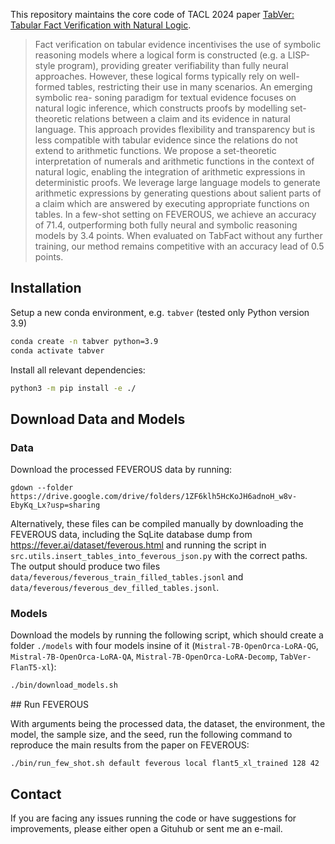 This repository maintains the core code of TACL 2024 paper [TabVer: Tabular Fact Verification with Natural Logic](XXXX).

> Fact verification on tabular evidence incentivises the use of symbolic reasoning models
where a logical form is constructed (e.g. a LISP-style program), providing greater verifiability than fully neural approaches. However, these logical forms typically rely on well-formed tables, restricting their use in many scenarios. An emerging symbolic rea-
soning paradigm for textual evidence focuses on natural logic inference, which constructs
proofs by modelling set-theoretic relations between a claim and its evidence in natural language. This approach provides flexibility and transparency but is less compatible with tabular evidence since the relations do not extend to arithmetic functions. We propose a set-theoretic interpretation of numerals and arithmetic functions in the context of natural logic, enabling the integration of arithmetic expressions in deterministic proofs. We leverage large language models to generate arithmetic expressions by generating questions about salient parts of a claim which are answered by executing appropriate functions on tables. In a few-shot setting on FEVEROUS, we achieve an accuracy of 71.4, outperforming both fully neural and
symbolic reasoning models by 3.4 points. When evaluated on TabFact without any further training, our method remains competitive with an accuracy lead of 0.5 points.

## Installation

Setup a new conda environment, e.g. `tabver` (tested only Python version 3.9)

```bash
conda create -n tabver python=3.9
conda activate tabver
```

Install all relevant dependencies:

```bash
python3 -m pip install -e ./
```

## Download Data and Models

### Data
Download the processed FEVEROUS data by running:

```
gdown --folder https://drive.google.com/drive/folders/1ZF6klh5HcKoJH6adnoH_w8v-EbyKq_Lx?usp=sharing
```

Alternatively, these files can be compiled manually by downloading the FEVEROUS data, including the SqLite database dump from https://fever.ai/dataset/feverous.html and running the script in `src.utils.insert_tables_into_feverous_json.py` with the correct paths. The output should produce two files `data/feverous/feverous_train_filled_tables.jsonl` and `data/feverous/feverous_dev_filled_tables.jsonl`.

### Models

Download the models by running the following script, which should create a folder `./models` with four models insine of it (`Mistral-7B-OpenOrca-LoRA-QG`, `Mistral-7B-OpenOrca-LoRA-QA`, `Mistral-7B-OpenOrca-LoRA-Decomp`, `TabVer-FlanT5-xl`): 

```bash
./bin/download_models.sh
```

## Run FEVEROUS


With arguments being the processed data, the dataset, the environment, the model, the sample size, and the seed, run the following command to reproduce the main results from the paper on FEVEROUS:

```
./bin/run_few_shot.sh default feverous local flant5_xl_trained 128 42
```

## Contact

If you are facing any issues running the code or have suggestions for improvements, please either open a Gituhub or sent me an e-mail. 